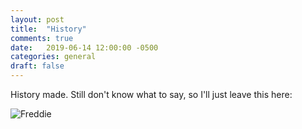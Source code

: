```yaml
---
layout: post
title:  "History"
comments: true
date:   2019-06-14 12:00:00 -0500
categories: general
draft: false
---
```


History made. Still don't know what to say, so I'll just leave this here:

![Freddie](https://i.imgur.com/N7z6ukP.jpg)

